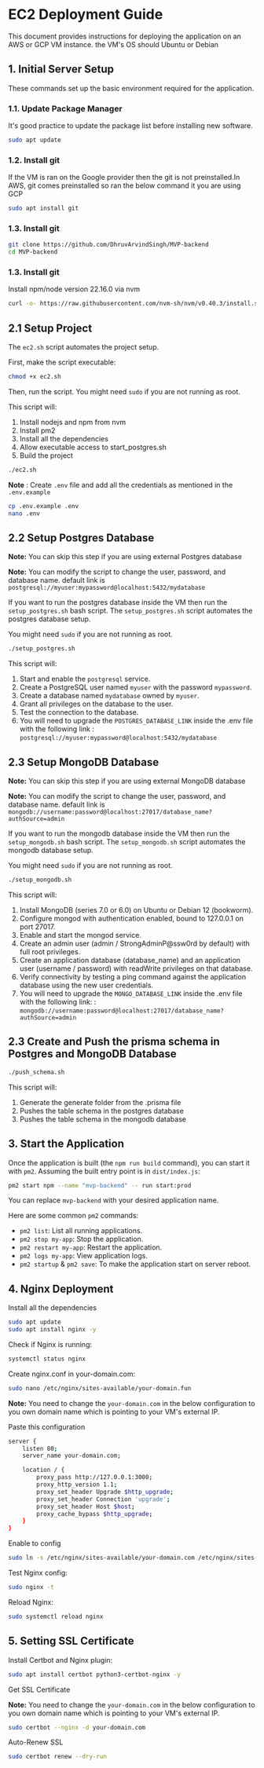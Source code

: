# EC2 Deployment Guide

This document provides instructions for deploying the application on an AWS or GCP VM instance. the VM's OS should Ubuntu or Debian

## 1. Initial Server Setup

These commands set up the basic environment required for the application.

### 1.1. Update Package Manager

It's good practice to update the package list before installing new software.
```bash
sudo apt update
```

### 1.2. Install git

If the VM is ran on the Google provider then the git is not preinstalled.In AWS, git comes preinstalled so ran the below command it you are using GCP

```bash
sudo apt install git
```

### 1.3. Install git

```bash
git clone https://github.com/DhruvArvindSingh/MVP-backend
cd MVP-backend
```

### 1.3. Install git

Install npm/node version 22.16.0 via nvm 

```bash
curl -o- https://raw.githubusercontent.com/nvm-sh/nvm/v0.40.3/install.sh && curl -o- https://raw.githubusercontent.com/nvm-sh/nvm/v0.40.3/install.sh | bash && source ~/.bashrc && nvm list-remote && nvm install v22.16.0
```

## 2.1 Setup Project

The `ec2.sh` script automates the project setup.

First, make the script executable:
```bash
chmod +x ec2.sh
```
Then, run the script. You might need `sudo` if you are not running as root.

This script will:
1.  Install nodejs and npm from nvm
2.  Install pm2
3.  Install all the dependencies
4.  Allow executable access to start_postgres.sh
5.  Build the project

```bash
./ec2.sh
```

**Note** : Create `.env` file and add all the credentials as mentioned in the `.env.example` 

```bash
cp .env.example .env
nano .env
```


## 2.2 Setup Postgres Database

**Note:** You can skip this step if you are using external Postgres database

**Note:** You can modify the script to change the user, password, and database name. default link is `postgresql://myuser:mypassword@localhost:5432/mydatabase`

If you want to run the postgres database inside the VM then run the `setup_postgres.sh` bash script. 
The `setup_postgres.sh` script automates the postgres database setup.

You might need `sudo` if you are not running as root.
```bash
./setup_postgres.sh
```

This script will:
1.  Start and enable the `postgresql` service.
2.  Create a PostgreSQL user named `myuser` with the password `mypassword`.
3.  Create a database named `mydatabase` owned by `myuser`.
4.  Grant all privileges on the database to the user.
5.  Test the connection to the database.
6.  You will need to upgrade the `POSTGRES_DATABASE_LINK` inside the .env file with the following link : `postgresql://myuser:mypassword@localhost:5432/mydatabase`


## 2.3 Setup MongoDB Database

**Note:** You can skip this step if you are using external MongoDB database

**Note:** You can modify the script to change the user, password, and database name. default link is `mongodb://username:password@localhost:27017/database_name?authSource=admin`


If you want to run the mongodb database inside the VM then run the `setup_mongodb.sh` bash script. 
The `setup_mongodb.sh` script automates the mongodb database setup.

You might need `sudo` if you are not running as root.
```bash
./setup_mongodb.sh
```

This script will:
1.  Install MongoDB (series 7.0 or 6.0) on Ubuntu or Debian 12 (bookworm).
2.  Configure mongod with authentication enabled, bound to 127.0.0.1 on port 27017.
3.  Enable and start the mongod service.
4.  Create an admin user (admin / StrongAdminP@ssw0rd by default) with full root privileges.
5.  Create an application database (database_name) and an application user (username / password) with readWrite privileges on that database.
6.  Verify connectivity by testing a ping command against the application database using the new user credentials.
7. You will need to upgrade the `MONGO_DATABASE_LINK` inside the .env file with the following link: : `mongodb://username:password@localhost:27017/database_name?authSource=admin`

## 2.3 Create and Push the prisma schema in Postgres and MongoDB Database

```bash
./push_schema.sh
```

This script will:
1.  Generate the generate folder from the .prisma file
2.  Pushes the table schema in the postgres database
3.  Pushes the table schema in the mongodb database


## 3. Start the Application

Once the application is built (the `npm run build` command), you can start it with `pm2`. Assuming the built entry point is in `dist/index.js`:
```bash
pm2 start npm --name "mvp-backend" -- run start:prod
```
You can replace `mvp-backend` with your desired application name.

Here are some common `pm2` commands:
- `pm2 list`: List all running applications.
- `pm2 stop my-app`: Stop the application.
- `pm2 restart my-app`: Restart the application.
- `pm2 logs my-app`: View application logs.
- `pm2 startup` & `pm2 save`: To make the application start on server reboot.

## 4. Nginx Deployment

Install all the dependencies

```bash
sudo apt update
sudo apt install nginx -y
```

Check if Nginx is running:

```bash
systemctl status nginx
```

Create nginx.conf in your-domain.com:

```bash
sudo nano /etc/nginx/sites-available/your-domain.fun
```

**Note:** You need to change the `your-domain.com` in the below configuration to you own domain name which is pointing to your VM's external IP.

Paste this configuration

```bash
server {
    listen 80;
    server_name your-domain.com;

    location / {
        proxy_pass http://127.0.0.1:3000;
        proxy_http_version 1.1;
        proxy_set_header Upgrade $http_upgrade;
        proxy_set_header Connection 'upgrade';
        proxy_set_header Host $host;
        proxy_cache_bypass $http_upgrade;
    }
}
```

Enable to config

```bash
sudo ln -s /etc/nginx/sites-available/your-domain.com /etc/nginx/sites-enabled/
```

Test Nginx config:
```bash
sudo nginx -t
```

Reload Nginx:
```bash
sudo systemctl reload nginx
```

## 5. Setting SSL Certificate

Install Certbot and Nginx plugin:
```bash
sudo apt install certbot python3-certbot-nginx -y
```

Get SSL Certificate

**Note:** You need to change the `your-domain.com` in the below configuration to you own domain name which is pointing to your VM's external IP.

```bash
sudo certbot --nginx -d your-domain.com
```

Auto-Renew SSL
```bash
sudo certbot renew --dry-run
```

